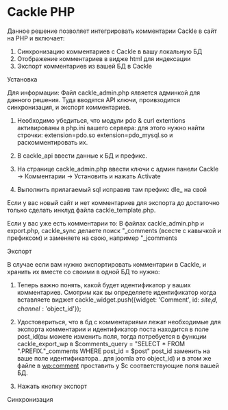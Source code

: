 Сackle PHP
==========
Данное решение позволяет интегрировать комментарии Cackle в сайт на PHP и включает:

1. Синхронизацию комментариев с Cackle в вашу локальную БД
2. Отображение комментариев в видже html для индексации
3. Экспорт комментариев из вашей БД в Cackle


Установка

Для информации: Файл cackle_admin.php ялвяется админкой для данного решения. Туда вводятся API ключи, проивзодится синхронизация, и экспорт комментариев.

1. Необходимо убедиться, что модули pdo & curl extentions активированы в php.ini вашего сервера:
для этого нужно найти строчки:
extension=pdo.so
extension=pdo_mysql.so
и раскомментировать их.

2. В cackle_api ввести данные к БД и префикс.
3. На странице cackle_admin.php ввести ключи с админ панели Cackle -> Комментарии -> Установить и нажать Activate
4. Выполнить прилагаемый sql исправив там префикс dle_ на свой

Если у вас новый сайт и нет комментариев для экспорта до достаточно только сделать инклуд файла cackle_template.php.

Если у вас уже есть комментарии то:
В файлах cackle_admin.php и export.php, cackle_sync делаете поиск "_comments (всесте с кавычкой и префиксом) и заменяете на свою, например "_jcomments

Экспорт 

В случае если вам нужно экспортировать комментарии в Cackle, и хранить их вместе со своими в одной БД то нужно:

1. Теперь важно понять, какой будет идентификатор у ваших комментариев. Смотрим как вы определяете идентификатор когда вставляете виджет 
cackle_widget.push({widget: 'Comment', id: $site_id, channel: '$object_id'});

2. Удостовериться, что в бд с комментариями лежат необходимые для экспорта комментарии и идентификатор поста находится в поле post_id(вы можете изменить поля, тогда потребуется в функции cackle_export_wp в $comments_query = "SELECT * FROM ".PREFIX."_comments WHERE post_id = $post" post_id заменить на ваше поле идентификатора.. для joomla это object_id) 
и в этом же файле в <wp:comment> проставить у $c соответствующие поля вашей БД.

3. Нажать кнопку экспорт

Синхронизация


